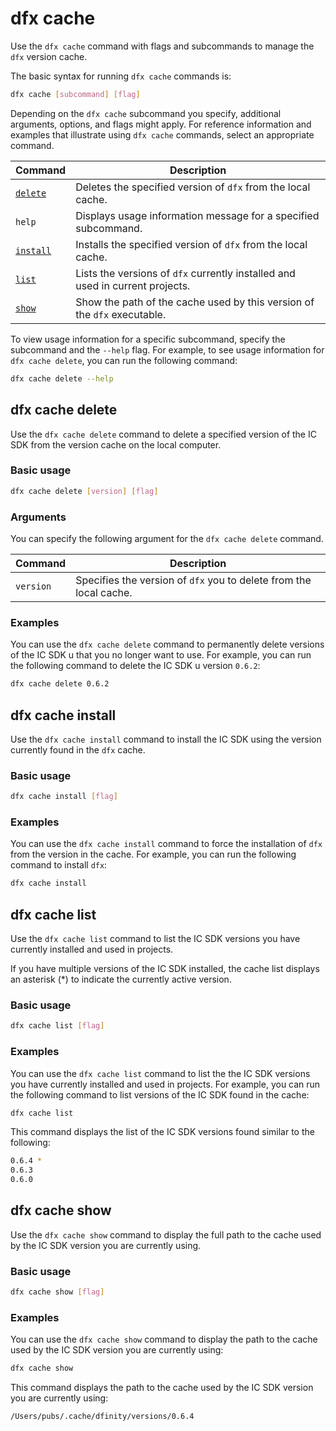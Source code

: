 # dfx cache

Use the `dfx cache` command with flags and subcommands to manage the `dfx` version cache.

The basic syntax for running `dfx cache` commands is:

``` bash
dfx cache [subcommand] [flag]
```

Depending on the `dfx cache` subcommand you specify, additional arguments, options, and flags might apply. For reference information and examples that illustrate using `dfx cache` commands, select an appropriate command.

| Command                    | Description                                                                   |
|----------------------------|-------------------------------------------------------------------------------|
| [`delete`](#delete)        | Deletes the specified version of `dfx` from the local cache.                  |
| `help`                     | Displays usage information message for a specified subcommand.                |
| [`install`](#install)      | Installs the specified version of `dfx` from the local cache.                 |
| [`list`](#_dfx_cache_list) | Lists the versions of `dfx` currently installed and used in current projects. |
| [`show`](#_dfx_cache_show) | Show the path of the cache used by this version of the `dfx` executable.      |

To view usage information for a specific subcommand, specify the subcommand and the `--help` flag. For example, to see usage information for `dfx cache delete`, you can run the following command:

``` bash
dfx cache delete --help
```

## dfx cache delete

Use the `dfx cache delete` command to delete a specified version of the IC SDK from the version cache on the local computer.

### Basic usage

``` bash
dfx cache delete [version] [flag]
```

### Arguments

You can specify the following argument for the `dfx cache delete` command.

| Command   | Description                                                        |
|-----------|--------------------------------------------------------------------|
| `version` | Specifies the version of `dfx` you to delete from the local cache. |

### Examples

You can use the `dfx cache delete` command to permanently delete versions of the IC SDK u that you no longer want to use. For example, you can run the following command to delete the IC SDK u version `0.6.2`:

``` bash
dfx cache delete 0.6.2
```

## dfx cache install

Use the `dfx cache install` command to install the IC SDK using the version currently found in the `dfx` cache.

### Basic usage

``` bash
dfx cache install [flag]
```

### Examples

You can use the `dfx cache install` command to force the installation of `dfx` from the version in the cache. For example, you can run the following command to install `dfx`:

``` bash
dfx cache install
```

## dfx cache list

Use the `dfx cache list` command to list the IC SDK versions you have currently installed and used in projects.

If you have multiple versions of the IC SDK installed, the cache list displays an asterisk (\*) to indicate the currently active version.

### Basic usage

``` bash
dfx cache list [flag]
```

### Examples

You can use the `dfx cache list` command to list the the IC SDK versions you have currently installed and used in projects. For example, you can run the following command to list versions of the IC SDK found in the cache:

``` bash
dfx cache list
```

This command displays the list of the IC SDK versions found similar to the following:

``` bash
0.6.4 *
0.6.3
0.6.0
```

## dfx cache show

Use the `dfx cache show` command to display the full path to the cache used by the IC SDK version you are currently using.

### Basic usage

``` bash
dfx cache show [flag]
```

### Examples

You can use the `dfx cache show` command to display the path to the cache used by the IC SDK version you are currently using:

``` bash
dfx cache show
```

This command displays the path to the cache used by the IC SDK version you are currently using:

``` bash
/Users/pubs/.cache/dfinity/versions/0.6.4
```
